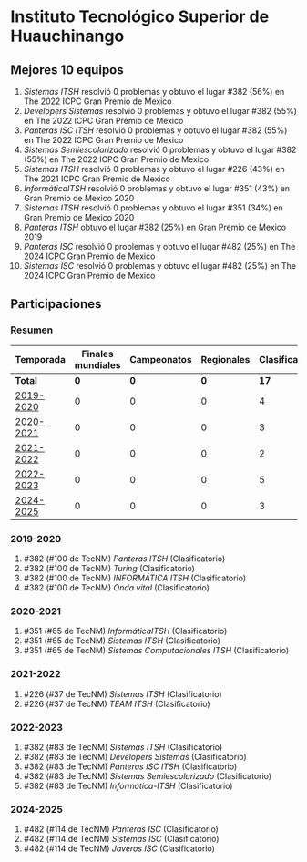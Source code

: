 # Instituto Tecnológico Superior de Huauchinango

## Mejores 10 equipos

1. _Sistemas ITSH_ resolvió 0 problemas y obtuvo el lugar #382 (56%) en The 2022 ICPC Gran Premio de Mexico
1. _Developers Sistemas_ resolvió 0 problemas y obtuvo el lugar #382 (55%) en The 2022 ICPC Gran Premio de Mexico
1. _Panteras ISC ITSH_ resolvió 0 problemas y obtuvo el lugar #382 (55%) en The 2022 ICPC Gran Premio de Mexico
1. _Sistemas Semiescolarizado_ resolvió 0 problemas y obtuvo el lugar #382 (55%) en The 2022 ICPC Gran Premio de Mexico
1. _Sistemas ITSH_ resolvió 0 problemas y obtuvo el lugar #226 (43%) en The 2021 ICPC Gran Premio de Mexico
1. _InformáticaITSH_ resolvió 0 problemas y obtuvo el lugar #351 (43%) en Gran Premio de Mexico 2020
1. _Sistemas ITSH_ resolvió 0 problemas y obtuvo el lugar #351 (34%) en Gran Premio de Mexico 2020
1. _Panteras ITSH_ obtuvo el lugar #382 (25%) en Gran Premio de Mexico 2019
1. _Panteras ISC_ resolvió 0 problemas y obtuvo el lugar #482 (25%) en The 2024 ICPC Gran Premio de Mexico
1. _Sistemas ISC_ resolvió 0 problemas y obtuvo el lugar #482 (25%) en The 2024 ICPC Gran Premio de Mexico

## Participaciones

### Resumen

| Temporada | Finales mundiales | Campeonatos | Regionales | Clasificatorios | Equipos |
| --- | --- | --- | --- | --- | --- |
| **Total** | **0** | **0** | **0** | **17** | **17** |
| [2019-2020](#2019-2020) | 0 | 0 | 0 | 4 | 4 |
| [2020-2021](#2020-2021) | 0 | 0 | 0 | 3 | 3 |
| [2021-2022](#2021-2022) | 0 | 0 | 0 | 2 | 2 |
| [2022-2023](#2022-2023) | 0 | 0 | 0 | 5 | 5 |
| [2024-2025](#2024-2025) | 0 | 0 | 0 | 3 | 3 |

### 2019-2020

1. #382 (#100 de TecNM) _Panteras ITSH_ (Clasificatorio)
1. #382 (#100 de TecNM) _Turing_ (Clasificatorio)
1. #382 (#100 de TecNM) _INFORMÁTICA ITSH_ (Clasificatorio)
1. #382 (#100 de TecNM) _Onda vital_ (Clasificatorio)

### 2020-2021

1. #351 (#65 de TecNM) _InformáticaITSH_ (Clasificatorio)
1. #351 (#65 de TecNM) _Sistemas ITSH_ (Clasificatorio)
1. #351 (#65 de TecNM) _Sistemas Computacionales ITSH_ (Clasificatorio)

### 2021-2022

1. #226 (#37 de TecNM) _Sistemas ITSH_ (Clasificatorio)
1. #226 (#37 de TecNM) _TEAM ITSH_ (Clasificatorio)

### 2022-2023

1. #382 (#83 de TecNM) _Sistemas ITSH_ (Clasificatorio)
1. #382 (#83 de TecNM) _Developers Sistemas_ (Clasificatorio)
1. #382 (#83 de TecNM) _Panteras ISC ITSH_ (Clasificatorio)
1. #382 (#83 de TecNM) _Sistemas Semiescolarizado_ (Clasificatorio)
1. #382 (#83 de TecNM) _Informática-ITSH_ (Clasificatorio)

### 2024-2025

1. #482 (#114 de TecNM) _Panteras ISC_ (Clasificatorio)
1. #482 (#114 de TecNM) _Sistemas ISC_ (Clasificatorio)
1. #482 (#114 de TecNM) _Javeros ISC_ (Clasificatorio)



